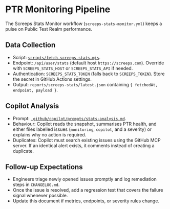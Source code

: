 # PTR Monitoring Pipeline

The Screeps Stats Monitor workflow (`screeps-stats-monitor.yml`) keeps a pulse on Public Test Realm performance.

## Data Collection
- Script: [`scripts/fetch-screeps-stats.mjs`](../../scripts/fetch-screeps-stats.mjs).
- Endpoint: `/api/user/stats` (default host `https://screeps.com`). Override with `SCREEPS_STATS_HOST` or
  `SCREEPS_STATS_API` if needed.
- Authentication: `SCREEPS_STATS_TOKEN` (falls back to `SCREEPS_TOKEN`). Store the secret in GitHub Actions settings.
- Output: `reports/screeps-stats/latest.json` containing `{ fetchedAt, endpoint, payload }`.

## Copilot Analysis
- Prompt: [`.github/copilot/prompts/stats-analysis.md`](../../.github/copilot/prompts/stats-analysis.md).
- Behaviour: Copilot reads the snapshot, summarises PTR health, and either files labelled issues (`monitoring`, `copilot`, and a
  severity) or explains why no action is required.
- Duplicates: Copilot must search existing issues using the GitHub MCP server. If an identical alert exists, it comments instead
  of creating a duplicate.

## Follow-up Expectations
- Engineers triage newly opened issues promptly and log remediation steps in `CHANGELOG.md`.
- Once the issue is resolved, add a regression test that covers the failure signal whenever possible.
- Update this document if metrics, endpoints, or severity rules change.
